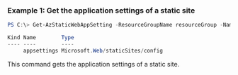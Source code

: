 ### Example 1: Get the application settings of a static site
```powershell
PS C:\> Get-AzStaticWebAppSetting -ResourceGroupName resourceGroup -Name staticweb00

Kind Name        Type
---- ----        ----
     appsettings Microsoft.Web/staticSites/config
```

This command gets the application settings of a static site.


